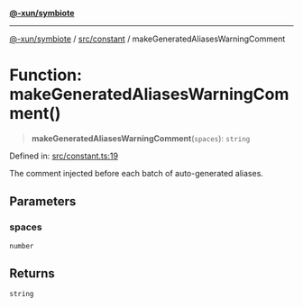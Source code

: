 [**@-xun/symbiote**](../../../README.md)

***

[@-xun/symbiote](../../../README.md) / [src/constant](../README.md) / makeGeneratedAliasesWarningComment

# Function: makeGeneratedAliasesWarningComment()

> **makeGeneratedAliasesWarningComment**(`spaces`): `string`

Defined in: [src/constant.ts:19](https://github.com/Xunnamius/symbiote/blob/48e09e2e30168e7f5b981dba3e3d2806204a176e/src/constant.ts#L19)

The comment injected before each batch of auto-generated aliases.

## Parameters

### spaces

`number`

## Returns

`string`
